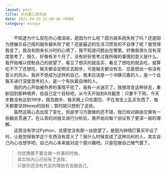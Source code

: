 ```yaml
---
layout: post
title: 众元第三周总结
date: 2021-04-23 22:40:46 +0900
category: essays
---
```


&ensp;&ensp;&ensp;&ensp;不知道为什么现在内心很沮丧，是因为什么呢？因为装系统失败了吗？还是因为想展示自己搭的服务器失败了呢？还是最近的生活习惯变的不自律了呢？我觉得我变了，我没有刚来长沙时的心境了，我不知道问题出在哪里。好像我很久没有深度思考了，很久，好像有半个月了，没有好好思考过我所做的事情的意义是什么。我开始难以控制自己的欲望了，看见了想买的就会买、看见了想吃的就会吃，就算吃不下了还想吃、每天都会定明天去跑步，可是每天都没有去、总是想出一些没有意义的风头。我并不想成为这样的自己，我本应该是一个冷静沉着的人，是一个会每天进行深度思考的人，是一个有执着自律的人。  
&ensp;&ensp;&ensp;&ensp;我的内心开始被外界的事情干扰了，我有一点迷茫了。我想改变这种状态，重新回到那种境界，给自己定个目标吧，从今天开始到6月截至：只要不下雨，今天步数没有达到1W步，就去跑步、每天晚上只吃面包、不在淘宝上乱买东西了、每天都要坚持keep的目标；暂时就只想到了这些。  
&ensp;&ensp;&ensp;&ensp;虽然这周心态出现了变化，但是学习方面做的还不错，我已经对路由交换有一些融会贯通了。在认真的对报文进行分析后，我开始对每个协议有了更深一层的理解。  
&ensp;&ensp;&ensp;&ensp;这周没有学过Python，总感觉没有那一丝欲望了，是因为钟晴打算买毕设了吗，让我觉得我学这个东西没有意义了？我什么时候变成了这种功利的人，其实自己内心也想学吧，自己内心本来就对这个感兴趣吧。只是在跟自己赌气罢了。  
>你犹豫要不要去做一件事的时候，  
>其实你内心已经有了选择，  
>只是你还没有充足的理由去说服自己。
